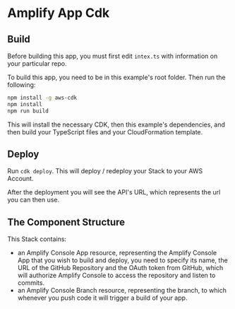 # Amplify App Cdk

## Build

Before building this app, you must first edit `intex.ts` with information on your particular repo.

To build this app, you need to be in this example's root folder. Then run the following:

```bash
npm install -g aws-cdk
npm install
npm run build
```

This will install the necessary CDK, then this example's dependencies, and then build your TypeScript files and your CloudFormation template.

## Deploy

Run `cdk deploy`. This will deploy / redeploy your Stack to your AWS Account.

After the deployment you will see the API's URL, which represents the url you can then use.

## The Component Structure

This Stack contains:

- an Amplify Console App resource, representing the Amplify Console App that you wish to build and deploy, you need to specify its name, the URL of the GitHub Repository and the OAuth token from GitHub, which will authorize Amplify Console to access the repository and listen to commits.
- an Amplify Console Branch resource, representing the branch, to which whenever you push code it will trigger a build of your app.
